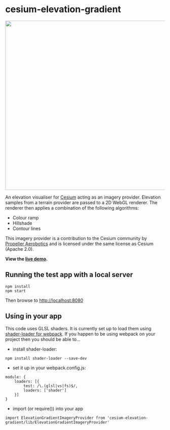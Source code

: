 cesium-elevation-gradient
=========================

<img src="https://cloud.githubusercontent.com/assets/484870/16941251/53f82342-4dd2-11e6-962b-444d27e11024.jpg" width="535">

An elevation visualiser for [Cesium](https://cesiumjs.org/) acting as an imagery provider.  Elevation samples from a terrain provider are passed to a 2D WebGL renderer.  The renderer then applies a combination of the following algorithms:

* Colour ramp
* Hillshade
* Contour lines

This imagery provider is a contribution to the Cesium community by [Propeller Aerobotics](https://www.propelleraero.com/) and is licensed under the same license as Cesium (Apache 2.0).

**View the [live demo](https://propelleraero.github.io/cesium-elevation-gradient/).**

Running the test app with a local server
----------------------------------------
```
npm install
npm start
```
Then browse to [http://localhost:8080](http://localhost:8080)

Using in your app
-----------------
This code uses GLSL shaders.  It is currently set up to load them using [shader-loader for webpack](https://github.com/makio64/shader-loader).  If you happen to be using webpack on your project then you should be able to...

*  install shader-loader:
```
npm install shader-loader --save-dev
```
* set it up in your webpack.config.js:
```
module: {
    loaders: [{
        test: /\.(glsl|vs|fs)$/,
        loaders: ['shader']
    }]
}
```
* import (or require()) into your app
```
import ElevationGradientImageryProvider from 'cesium-elevation-gradient/lib/ElevationGradientImageryProvider'
```

